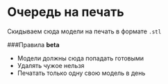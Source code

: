 # Очередь на печать

Скидываем сюда модели на печать в формате `.stl`

###Правила **beta**

- Модели должны сюда попадать готовыми
- Удалять чужое нельзя
- Печатать только одну свою модель в день
